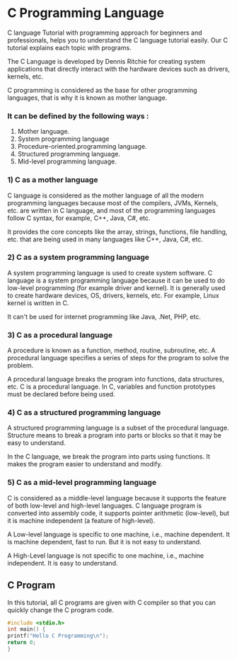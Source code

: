 # C Programming Language

C language Tutorial with programming approach for beginners and professionals, helps you to understand the C language tutorial easily. Our C tutorial explains each topic with programs.

The C Language is developed by Dennis Ritchie for creating system applications that directly interact with the hardware devices such as drivers, kernels, etc.

C programming is considered as the base for other programming languages, that is why it is known as mother language.

### It can be defined by the following ways :
1) Mother language.
2) System programming language
3) Procedure-oriented.programming language.
4) Structured programming language.
5) Mid-level programming language.

### 1) C as a mother language
C language is considered as the mother language of all the modern programming languages because most of the compilers, JVMs, Kernels, etc. are written in C language, and most of the programming languages follow C syntax, for example, C++, Java, C#, etc.

It provides the core concepts like the array, strings, functions, file handling, etc. that are being used in many languages like C++, Java, C#, etc.
### 2) C as a system programming language
A system programming language is used to create system software. C language is a system programming language because it can be used to do low-level programming (for example driver and kernel). It is generally used to create hardware devices, OS, drivers, kernels, etc. For example, Linux kernel is written in C.

It can't be used for internet programming like Java, .Net, PHP, etc.

### 3) C as a procedural language
A procedure is known as a function, method, routine, subroutine, etc. A procedural language specifies a series of steps for the program to solve the problem.

A procedural language breaks the program into functions, data structures, etc.
C is a procedural language. In C, variables and function prototypes must be declared before being used.

### 4) C as a structured programming language
A structured programming language is a subset of the procedural language. Structure means to break a program into parts or blocks so that it may be easy to understand.

In the C language, we break the program into parts using functions. It makes the program easier to understand and modify.

### 5) C as a mid-level programming language
C is considered as a middle-level language because it supports the feature of both low-level and high-level languages. C language program is converted into assembly code, it supports pointer arithmetic (low-level), but it is machine independent (a feature of high-level).

A Low-level language is specific to one machine, i.e., machine dependent. It is machine dependent, fast to run. But it is not easy to understand.

A High-Level language is not specific to one machine, i.e., machine independent. It is easy to understand.
## C Program
In this tutorial, all C programs are given with C compiler so that you can quickly change the C program code.
``` C
#include <stdio.h>  
int main() {  
printf("Hello C Programming\n");  
return 0;  
}  
```
